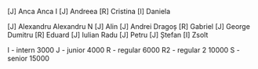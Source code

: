 [J]   Anca
Anca I
[J]     Andreea
[R]     Cristina
[I]     Daniela

[J]     Alexandru
Alexandru N
[J]     Alin
[J]     Andrei
Dragoș
[R]     Gabriel
[J]     George
Dumitru
[R]     Eduard
[J]     Iulian
Radu
[J]     Petru
[J]     Ștefan
[I]     Zsolt


I - intern      3000
J - junior      4000
R - regular     6000
R2 - regular 2  10000
S - senior      15000
